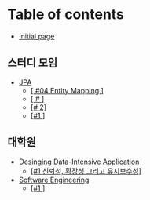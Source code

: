 # Table of contents

* [Initial page](README.md)

## 스터디 모임 <a id="2020"></a>

* [JPA](2020/jpa/README.md)
  * [\[ \#04 Entity Mapping \]](2020/jpa/04-entity-mapping.md)
  * [\[ \# \]](2020/jpa/undefined.md)
  * [\[\# 2\]](2020/jpa/2.md)
  * [\[\#1 \]](2020/jpa/1.md)

## 대학원 <a id="undefined-1"></a>

* [Desinging Data-Intensive Application](undefined-1/desinging-data-intensive-application/README.md)
  * [\[\#1 신뢰성, 확장성 그리고 유지보수성\]](undefined-1/desinging-data-intensive-application/1.md)
* [Software Engineering](undefined-1/software-engineering/README.md)
  * [\[\#1 \]](undefined-1/software-engineering/1.md)

